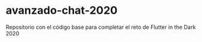 # avanzado-chat-2020
Repositorio con el código base para completar el reto de Flutter in the Dark 2020
